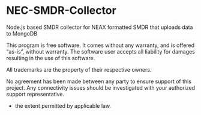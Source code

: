 # NEC-SMDR-Collector
Node.js based SMDR collector for NEAX formatted SMDR that uploads data to MongoDB

This program is free software. It comes without any warranty, and is offered “as-is”, without warranty. The software user accepts all liability for damages resulting in the use of this software.

All trademarks are the property of their respective owners.

No agreement has been made between any party to ensure support of this project. Any connectivity issues should be investigated with your authorized support representative. 

 * the extent permitted by applicable law.
